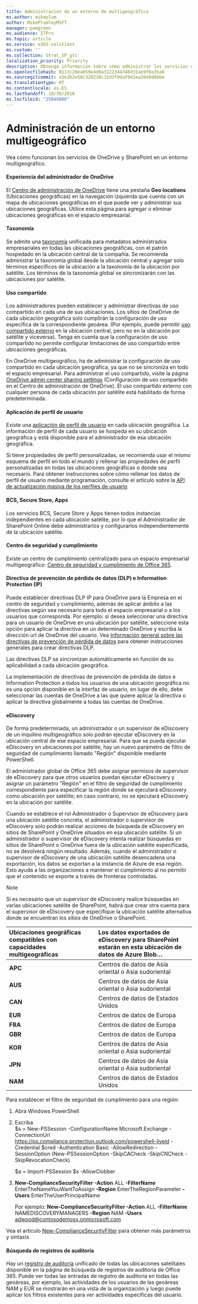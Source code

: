 ```yaml
---
title: Administración de un entorno de multigeográfico
ms.author: mikeplum
author: MikePlumleyMSFT
manager: pamgreen
ms.audience: ITPro
ms.topic: article
ms.service: o365-solutions
ms.custom: ''
ms.collection: Strat_SP_gtc
localization_priority: Priority
description: Obtenga información sobre cómo administrar los servicios de SharePoint y OneDrive en un entorno multigeográfico.
ms.openlocfilehash: 0113c20eab59e4d0a3122344346d31ae9f0a35a8
ms.sourcegitcommit: a3e2b2e58c328238c15d3f9daf042ea3de9d66be
ms.translationtype: HT
ms.contentlocale: es-ES
ms.lasthandoff: 10/30/2018
ms.locfileid: "25849886"
---
```

# <a name="administering-a-multi-geo-environment"></a>Administración de un entorno multigeográfico

Vea cómo funcionan los servicios de OneDrive y SharePoint en un entorno multigeográfico.

#### <a name="onedrive-administrator-experience"></a>Experiencia del administrador de OneDrive

El [Centro de administración de OneDrive](https://admin.onedrive.com) tiene una pestaña **Geo locations** (Ubicaciones geográficas) en la navegación izquierda que cuenta con un mapa de ubicaciones geográficas en el que puede ver y administrar sus ubicaciones geográficas. Utilice esta página para agregar o eliminar ubicaciones geográficas en el espacio empresarial.

#### <a name="taxonomy"></a>Taxonomía

Se admite una [taxonomía](https://support.office.com/article/A180FA28-6405-4679-9EC3-81D2028C4EFC) unificada para metadatos administrados empresariales en todas las ubicaciones geográficas, con el patrón hospedado en la ubicación central de la compañía. Se recomienda administrar la taxonomía global desde la ubicación central y agregar solo términos específicos de la ubicación a la taxonomía de la ubicación por satélite. Los términos de la taxonomía global se sincronizarán con las ubicaciones por satélite.

#### <a name="sharing"></a>Uso compartido

Los administradores pueden establecer y administrar directivas de uso compartido en cada una de sus ubicaciones. Los sitios de OneDrive de cada ubicación geográfica solo cumplirán la configuración de uso específica de la correspondiente geoárea. (Por ejemplo, puede permitir [uso compartido externo](https://support.office.com/article/C8A462EB-0723-4B0B-8D0A-70FEAFE4BE85) en la ubicación central, pero no en la ubicación por satélite y viceversa). Tenga en cuenta que la configuración de uso compartido no permite configurar limitaciones de uso compartido entre ubicaciones geográficas.

En OneDrive multigeográfico, ha de administrar la configuración de uso compartido en cada ubicación geográfica, ya que no se sincroniza en todo el espacio empresarial. Para administrar el uso compartido, visite la página [OneDrive admin center sharing settings](https://admin.onedrive.com/?v=SharingSettings) (Configuración de uso compartido en el Centro de administración de OneDrive). El uso compartido externo con cualquier persona de cada ubicación por satélite está habilitado de forma predeterminada.

#### <a name="user-profile-application"></a>Aplicación de perfil de usuario

Existe una [aplicación de perfil de usuario](https://support.office.com/article/494bec9c-6654-41f0-920f-f7f937ea9723) en cada ubicación geográfica. La información de perfil de cada usuario se hospeda en su ubicación geográfica y está disponible para el administrador de esa ubicación geográfica.

Si tiene propiedades de perfil personalizadas, se recomienda usar el mismo esquema de perfil en todo el mundo y rellenar las propiedades de perfil personalizadas en todas las ubicaciones geográficas o donde sea necesario. Para obtener instrucciones sobre cómo rellenar los datos de perfil de usuario mediante programación, consulte el artículo sobre la [API de actualización masiva de los perfiles de usuario](https://docs.microsoft.com/es-ES/sharepoint/dev/solution-guidance/bulk-user-profile-update-api-for-sharepoint-online)

#### <a name="bcs-secure-store-apps"></a>BCS, Secure Store, Apps

Los servicios BCS, Secure Store y Apps tienen todos instancias independientes en cada ubicación satélite, por lo que el Administrador de SharePoint Online debe administrarlos y configurarlos independientemente de la ubicación satélite.

#### <a name="security-and-compliance-admin-center"></a>Centro de seguridad y cumplimiento

Existe un centro de cumplimiento centralizado para un espacio empresarial multigeográfico: [Centro de seguridad y cumplimiento de Office 365](https://protection.office.com/?rfr=AdminCenter\#/homepage).

#### <a name="information-protection-ip-data-loss-prevention-dlp-policy"></a>Directiva de prevención de pérdida de datos (DLP) e Information Protection (IP)

Puede establecer directivas DLP IP para OneDrive para la Empresa en el centro de seguridad y cumplimiento, además de aplicar ámbito a las directivas según sea necesario para todo el espacio empresarial o a los usuarios que corresponda. Por ejemplo: si desea seleccionar una directiva para un usuario de OneDrive en una ubicación por satélite, seleccione esta opción para aplicar la directiva en un determinado OneDrive y escriba la dirección url de OneDrive del usuario. Vea [Información general sobre las directivas de prevención de pérdida de datos](https://support.office.com/article/1966b2a7-d1e2-4d92-ab61-42efbb137f5e) para obtener instrucciones generales para crear directivas DLP.

Las directivas DLP se sincronizan automáticamente en función de su aplicabilidad a cada ubicación geográfica.

La implementación de directivas de prevención de pérdida de datos e Information Protection a todos los usuarios de una ubicación geográfica no es una opción disponible en la interfaz de usuario, en lugar de ello, debe seleccionar las cuentas de OneDrive a las que quiere aplicar la directiva o aplicar la directiva globalmente a todas las cuentas de OneDrive.

#### <a name="ediscovery"></a>eDiscovery 

De forma predeterminada, un administrador o un supervisor de eDiscovery de un inquilino multigeográfico solo podrán ejecutar eDiscovery en la ubicación central de ese espacio empresarial. Para que se pueda ejecutar eDiscovery en ubicaciones por satélite, hay un nuevo parámetro de filtro de seguridad de cumplimiento llamado "Región" disponible mediante PowerShell.

El administrador global de Office 365 debe asignar permisos de supervisor de eDiscovery para que otros usuarios puedan ejecutar eDiscovery y asignar un parámetro "Región" en el filtro de seguridad de cumplimiento correspondiente para especificar la región donde se ejecutará eDiscovery como ubicación por satélite; en caso contrario, no se ejecutará eDiscovery en la ubicación por satélite.

Cuando se establece el rol Administrador o Supervisor de eDiscovery para una ubicación satélite concreta, el administrador o supervisor de eDiscovery solo podrán realizar acciones de búsqueda de eDiscovery en sitios de SharePoint y OneDrive situados en esa ubicación satélite. Si un administrador o supervisor de eDiscovery intenta realizar búsquedas en sitios de SharePoint o OneDrive fuera de la ubicación satélite especificada, no se devolverá ningún resultado. Además, cuando el administrador o supervisor de eDiscovery de una ubicación satélite desencadena una exportación, los datos se exportan a la instancia de Azure de esa región. Esto ayuda a las organizaciones a mantener el cumplimiento al no permitir que el contenido se exporte a través de fronteras controladas.

> [!NOTE]
> Si es necesario que un supervisor de eDiscovery realice búsquedas en varias ubicaciones satélite de SharePoint, habrá que crear otra cuenta para el supervisor de eDiscovery que especifique la ubicación satélite alternativa donde se encuentran los sitios de OneDrive o SharePoint.

<table>
<thead>
<tr class="header">
<th align="left"><strong>Ubicaciones geográficas compatibles con capacidades multigeográficas</strong></th>
<th align="left"><strong>Los datos exportados de eDiscovery para SharePoint estarán en esta ubicación de datos de Azure Blob…</strong></th>
</tr>
</thead>
<tbody>
<tr class="odd">
<td align="left"><strong>APC</strong></td>
<td align="left">Centros de datos de Asia oriental o Asia sudoriental</td>
</tr>
<tr class="odd">
<td align="left"><strong>AUS</strong></td>
<td align="left">Centros de datos de Asia oriental o Asia sudoriental</td>
</tr>
<tr class="even">
<td align="left"><strong>CAN</strong></td>
<td align="left">Centros de datos de Estados Unidos</td>
</tr>
<tr class="even">
<td align="left"><strong>EUR</strong></td>
<td align="left">Centros de datos de Europa</td>
</tr>
<tr class="odd">
<td align="left"><strong>FRA</strong></td>
<td align="left">Centros de datos de Europa</td>
</tr>
<tr class="odd">
<td align="left"><strong>GBR</strong></td>
<td align="left">Centros de datos de Europa</td>
</tr>
<tr class="even">
<td align="left"><strong>KOR</strong></td>
<td align="left">Centros de datos de Asia oriental o Asia sudoriental</td>
</tr>
<tr class="even">
<td align="left"><strong>JPN </strong></td>
<td align="left">Centros de datos de Asia oriental o Asia sudoriental</td>
</tr>
<tr class="odd">
<td align="left"><strong>NAM</strong></td>
<td align="left">Centros de datos de Estados Unidos</td>
</tr>
</tbody>
</table>

Para establecer el filtro de seguridad de cumplimiento para una región:

1.  Abra Windows PowerShell

2.  Escriba  
    $s = New-PSSession -ConfigurationName Microsoft.Exchange -ConnectionUri <https://ps.compliance.protection.outlook.com/powershell-liveid> -Credential $cred -Authentication Basic -AllowRedirection -SessionOption (New-PSSessionOption -SkipCACheck -SkipCNCheck -SkipRevocationCheck)

    $a = Import-PSSession $s -AllowClobber  

3.  **New-ComplianceSecurityFilter** **-Action** ALL **-FilterName** EnterTheNameYouWantToAssign **-Region** EnterTheRegionParameter **-Users** EnterTheUserPrincipalName

    Por ejemplo: **New-ComplianceSecurityFilter -Action** ALL **-FilterName** NAMEDISCOVERYMANAGERS **-Region** NAM **-Users** adwood@contosodemosx.onmicrosoft.com

Vea el articulo [New-ComplianceSecurityFilter](https://technet.microsoft.com/library/mt210915(v=exchg.160).aspx) para obtener más parámetros y sintaxis

#### <a name="audit-log-search"></a>Búsqueda de registros de auditoría

Hay un [registro de auditoría](https://support.office.com/article/0d4d0f35-390b-4518-800e-0c7ec95e946c) unificado de todas las ubicaciones satelitales disponible en la página de búsqueda de registros de auditoría de Office 365. Puede ver todas las entradas de registro de auditoría en todas las geoáreas, por ejemplo, las actividades de los usuarios de las geoáreas NAM y EUR se mostrarán en una vista de la organización y luego puede aplicar los filtros existentes para ver actividades específicas del usuario.
